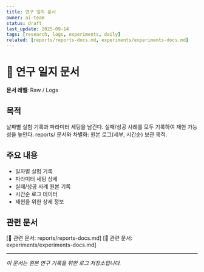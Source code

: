 ```yaml
---
title: 연구 일지 문서
owner: ai-team
status: draft
last_update: 2025-09-14
tags: [research, logs, experiments, daily]
related: [reports/reports-docs.md, experiments/experiments-docs.md]
---
```


# 📝 연구 일지 문서

**문서 레벨**: Raw / Logs

## 목적
날짜별 실험 기록과 파라미터 세팅을 남긴다.
실패/성공 사례를 모두 기록하여 재현 가능성을 높인다.
reports/ 문서와 차별화: 원본 로그(세부, 시간순) 보관 목적.

## 주요 내용
- 일자별 실험 기록
- 파라미터 세팅 상세
- 실패/성공 사례 원본 기록
- 시간순 로그 데이터
- 재현을 위한 상세 정보

## 관련 문서
[📎 관련 문서: reports/reports-docs.md]
[📎 관련 문서: experiments/experiments-docs.md]

---
*이 문서는 원본 연구 기록을 위한 로그 저장소입니다.*
